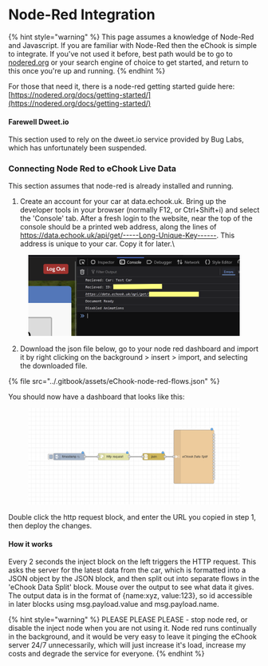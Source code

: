 # Node-Red Integration

{% hint style="warning" %}
This page assumes a knowledge of Node-Red and Javascript. If you are familiar with Node-Red then the eChook is simple to integrate. If you've not used it before, best path would be to go to [nodered.org](https://nodered.org/) or your search engine of choice to get started, and return to this once you're up and running.
{% endhint %}

For those that need it, there is a  node-red getting started guide here: [https://nodered.org/docs/getting-started/](https://nodered.org/docs/getting-started/)

#### Farewell Dweet.io

This section used to rely on the dweet.io service provided by Bug Labs, which has unfortunately been suspended.

### Connecting Node Red to eChook Live Data

This section assumes that node-red is already installed and running.

1. Create an account for your car at data.echook.uk. Bring up the developer tools in your browser (normally F12, or Ctrl+Shift+i) and select the 'Console' tab. After a fresh login to the website, near the top of the console should be a printed web address, along the lines of https://data.echook.uk/api/get/-----Long-Unique-Key------. This address is unique to your car. Copy it for later.\


<figure><img src="../.gitbook/assets/image (19).png" alt=""><figcaption></figcaption></figure>

2. Download the json file below, go to your node red dashboard and import it by right clicking on the background > insert > import, and selecting the downloaded file.

{% file src="../.gitbook/assets/eChook-node-red-flows.json" %}

You should now have a dashboard that looks like this:

<figure><img src="../.gitbook/assets/image (20).png" alt=""><figcaption></figcaption></figure>

Double click the http request block, and enter the URL you copied in step 1, then deploy the changes.

#### How it works

Every 2 seconds the inject block on the left triggers the HTTP request. This asks the server for the latest data from the car, which is formatted into a JSON object by the JSON block, and then split out into separate flows in the 'eChook Data Split' block. Mouse over the output to see what data it gives. The output data is in the format of {name:xyz, value:123}, so id accessible in later blocks using msg.payload.value and msg.payload.name.

{% hint style="warning" %}
PLEASE PLEASE PLEASE - stop node red, or disable the inject node when you are not using it. Node red runs continually in the background, and it would be very easy to leave it pinging the eChook server 24/7 unnecessarily, which will just increase it's load, increase my costs and degrade the service for everyone.
{% endhint %}
